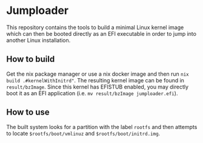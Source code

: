# Jumploader

This repository contains the tools to build a minimal Linux kernel image
which can then be booted directly as an EFI executable in order to
jump into another Linux installation.

## How to build

Get the nix package manager or use a nix docker image and then run `nix build .#kernelWithInitrd"`.
The resulting kernel image can be found in `result/bzImage`. Since this kernel has EFISTUB enabled,
you may directly boot it as an EFI application (i.e. `mv result/bzImage jumploader.efi`).

## How to use

The built system looks for a partition with the label `rootfs` and then attempts to locate
`$rootfs/boot/vmlinuz` and `$rootfs/boot/initrd.img`.
